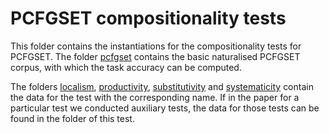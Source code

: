 # PCFGSET compositionality tests

This folder contains the instantiations for the compositionality tests for PCFGSET.
The folder [pcfgset](https://github.com/i-machine-think/am-i-compositional/tree/master/data/pcfgset/pcfgset) contains the basic naturalised PCFGSET corpus, with which the task accuracy can be computed.

The folders [localism](https://github.com/i-machine-think/am-i-compositional/tree/master/data/pcfgset/localism), [productivity](https://github.com/i-machine-think/am-i-compositional/tree/master/data/pcfgset/productivity), [substitutivity](https://github.com/i-machine-think/am-i-compositional/tree/master/data/pcfgset/substitutivity) and [systematicity](https://github.com/i-machine-think/am-i-compositional/tree/master/data/pcfgset/systematicity) contain the data for the test with the corresponding name.
If in the paper for a particular test we conducted auxiliary tests, the data for those tests can be found in the folder of this test.
